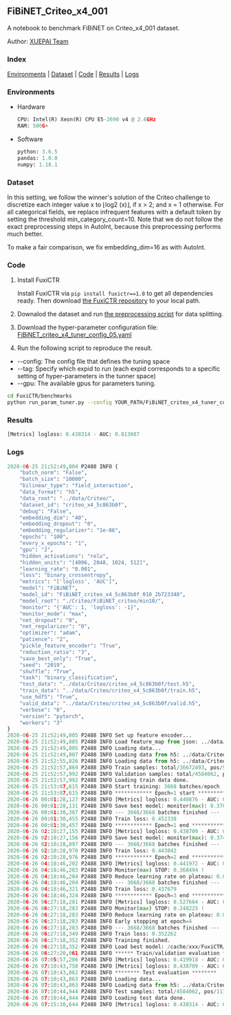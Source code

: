 ## FiBiNET_Criteo_x4_001

A notebook to benchmark FiBiNET on Criteo_x4_001 dataset.

Author: [XUEPAI Team](https://github.com/xue-pai)


### Index
[Environments](#Environments) | [Dataset](#Dataset) | [Code](#Code) | [Results](#Results) | [Logs](#Logs)

### Environments
+ Hardware

  ```python
  CPU: Intel(R) Xeon(R) CPU E5-2690 v4 @ 2.6GHz
  RAM: 500G+
  ```
+ Software

  ```python
  python: 3.6.5
  pandas: 1.0.0
  numpy: 1.18.1
  ```

### Dataset
In this setting, we follow the winner's solution of the Criteo challenge to discretize each integer value x to ⌊log2 (x)⌋, if x > 2; and x = 1 otherwise. For all categorical fields, we replace infrequent features with a default <OOV> token by setting the threshold min_category_count=10. Note that we do not follow the exact preprocessing steps in AutoInt, because this preprocessing performs much better.

To make a fair comparison, we fix embedding_dim=16 as with AutoInt.
### Code
1. Install FuxiCTR
  
    Install FuxiCTR via `pip install fuxictr==1.0` to get all dependencies ready. Then download [the FuxiCTR repository](https://github.com/huawei-noah/benchmark/archive/53e314461c19dbc7f462b42bf0f0bfae020dc398.zip) to your local path.

2. Downalod the dataset and run [the preprocessing script](https://github.com/xue-pai/Open-CTR-Benchmark/blob/master/datasets/Criteo/Criteo_x4/split_criteo_x4.py) for data splitting. 

3. Download the hyper-parameter configuration file: [FiBiNET_criteo_x4_tuner_config_05.yaml](./FiBiNET_criteo_x4_tuner_config_05.yaml)

4. Run the following script to reproduce the result. 
  + --config: The config file that defines the tuning space
  + --tag: Specify which expid to run (each expid corresponds to a specific setting of hyper-parameters in the tunner space)
  + --gpu: The available gpus for parameters tuning.

  ```bash
  cd FuxiCTR/benchmarks
  python run_param_tuner.py --config YOUR_PATH/FiBiNET_criteo_x4_tuner_config_05.yaml --tag 004 --gpu 0
  ```



### Results
```python
[Metrics] logloss: 0.438314 - AUC: 0.813607
```


### Logs
```python
2020-06-25 21:52:49,804 P2488 INFO {
    "batch_norm": "False",
    "batch_size": "10000",
    "bilinear_type": "field_interaction",
    "data_format": "h5",
    "data_root": "../data/Criteo/",
    "dataset_id": "criteo_x4_5c863b0f",
    "debug": "False",
    "embedding_dim": "40",
    "embedding_dropout": "0",
    "embedding_regularizer": "1e-06",
    "epochs": "100",
    "every_x_epochs": "1",
    "gpu": "2",
    "hidden_activations": "relu",
    "hidden_units": "[4096, 2048, 1024, 512]",
    "learning_rate": "0.001",
    "loss": "binary_crossentropy",
    "metrics": "['logloss', 'AUC']",
    "model": "FiBiNET",
    "model_id": "FiBiNET_criteo_x4_5c863b0f_010_2b723348",
    "model_root": "./Criteo/FiBiNET_criteo/min10/",
    "monitor": "{'AUC': 1, 'logloss': -1}",
    "monitor_mode": "max",
    "net_dropout": "0",
    "net_regularizer": "0",
    "optimizer": "adam",
    "patience": "2",
    "pickle_feature_encoder": "True",
    "reduction_ratio": "3",
    "save_best_only": "True",
    "seed": "2019",
    "shuffle": "True",
    "task": "binary_classification",
    "test_data": "../data/Criteo/criteo_x4_5c863b0f/test.h5",
    "train_data": "../data/Criteo/criteo_x4_5c863b0f/train.h5",
    "use_hdf5": "True",
    "valid_data": "../data/Criteo/criteo_x4_5c863b0f/valid.h5",
    "verbose": "0",
    "version": "pytorch",
    "workers": "3"
}
2020-06-25 21:52:49,805 P2488 INFO Set up feature encoder...
2020-06-25 21:52:49,805 P2488 INFO Load feature_map from json: ../data/Criteo/criteo_x4_5c863b0f/feature_map.json
2020-06-25 21:52:49,805 P2488 INFO Loading data...
2020-06-25 21:52:49,807 P2488 INFO Loading data from h5: ../data/Criteo/criteo_x4_5c863b0f/train.h5
2020-06-25 21:52:55,826 P2488 INFO Loading data from h5: ../data/Criteo/criteo_x4_5c863b0f/valid.h5
2020-06-25 21:52:57,869 P2488 INFO Train samples: total/36672493, pos/9396350, neg/27276143, ratio/25.62%
2020-06-25 21:52:57,992 P2488 INFO Validation samples: total/4584062, pos/1174544, neg/3409518, ratio/25.62%
2020-06-25 21:52:57,992 P2488 INFO Loading train data done.
2020-06-25 21:53:07,615 P2488 INFO Start training: 3668 batches/epoch
2020-06-25 21:53:07,615 P2488 INFO ************ Epoch=1 start ************
2020-06-26 00:01:28,127 P2488 INFO [Metrics] logloss: 0.440876 - AUC: 0.811099
2020-06-26 00:01:28,131 P2488 INFO Save best model: monitor(max): 0.370223
2020-06-26 00:01:30,387 P2488 INFO --- 3668/3668 batches finished ---
2020-06-26 00:01:30,455 P2488 INFO Train loss: 0.452338
2020-06-26 00:01:30,457 P2488 INFO ************ Epoch=1 end ************
2020-06-26 02:10:27,155 P2488 INFO [Metrics] logloss: 0.438709 - AUC: 0.813169
2020-06-26 02:10:27,156 P2488 INFO Save best model: monitor(max): 0.374460
2020-06-26 02:10:28,897 P2488 INFO --- 3668/3668 batches finished ---
2020-06-26 02:10:28,970 P2488 INFO Train loss: 0.443842
2020-06-26 02:10:28,976 P2488 INFO ************ Epoch=2 end ************
2020-06-26 04:18:46,202 P2488 INFO [Metrics] logloss: 0.441972 - AUC: 0.810466
2020-06-26 04:18:46,203 P2488 INFO Monitor(max) STOP: 0.368494 !
2020-06-26 04:18:46,204 P2488 INFO Reduce learning rate on plateau: 0.000100
2020-06-26 04:18:46,204 P2488 INFO --- 3668/3668 batches finished ---
2020-06-26 04:18:46,321 P2488 INFO Train loss: 0.437679
2020-06-26 04:18:46,324 P2488 INFO ************ Epoch=3 end ************
2020-06-26 06:27:18,281 P2488 INFO [Metrics] logloss: 0.527664 - AUC: 0.775889
2020-06-26 06:27:18,283 P2488 INFO Monitor(max) STOP: 0.248225 !
2020-06-26 06:27:18,283 P2488 INFO Reduce learning rate on plateau: 0.000010
2020-06-26 06:27:18,283 P2488 INFO Early stopping at epoch=4
2020-06-26 06:27:18,283 P2488 INFO --- 3668/3668 batches finished ---
2020-06-26 06:27:18,349 P2488 INFO Train loss: 0.352262
2020-06-26 06:27:18,352 P2488 INFO Training finished.
2020-06-26 06:27:18,352 P2488 INFO Load best model: /cache/xxx/FuxiCTR/benchmarks/Criteo/FiBiNET_criteo/min10/criteo_x4_5c863b0f/FiBiNET_criteo_x4_5c863b0f_010_2b723348_model.ckpt
2020-06-26 06:27:20,061 P2488 INFO ****** Train/validation evaluation ******
2020-06-26 07:05:57,286 P2488 INFO [Metrics] logloss: 0.419918 - AUC: 0.833587
2020-06-26 07:10:43,758 P2488 INFO [Metrics] logloss: 0.438709 - AUC: 0.813169
2020-06-26 07:10:43,862 P2488 INFO ******** Test evaluation ********
2020-06-26 07:10:43,863 P2488 INFO Loading data...
2020-06-26 07:10:43,863 P2488 INFO Loading data from h5: ../data/Criteo/criteo_x4_5c863b0f/test.h5
2020-06-26 07:10:44,944 P2488 INFO Test samples: total/4584062, pos/1174544, neg/3409518, ratio/25.62%
2020-06-26 07:10:44,944 P2488 INFO Loading test data done.
2020-06-26 07:15:30,644 P2488 INFO [Metrics] logloss: 0.438314 - AUC: 0.813607

```
